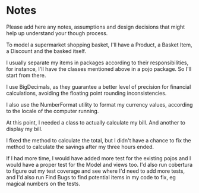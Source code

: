 # Notes

Please add here any notes, assumptions and design decisions that might help up
understand your though process.

To model a supermarket shopping basket, I'll have a Product, a Basket Item, a
Discount and the basked itself.

I usually separate my items in packages according to their responsibilities, for
instance, I'll have the classes mentioned above in a pojo package.  So I'll 
start from there.

I use BigDecimals, as they guarantee a better level of precision  for financial
calculations, avoiding the floating point rounding inconsistencies.

I also use the NumberFormat utility to format my currency values, according to
the locale of the computer running. 

At this point, I needed a class to actually calculate my bill. And another to 
display my bill.

I fixed the method to calculate the total, but I didn't have a chance to fix 
the method to calculate the savings after my three hours ended.

If I had more time, I would have added more test for the existing pojos and I 
would have a proper test for the Model and views too.
I'd also run cobertura to figure out my test coverage and see where I'd need 
to add more tests, and I'd also run Find Bugs to find potential items in my 
code to fix, eg magical numbers on the tests.